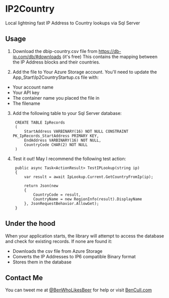 # IP2Country
Local lightning fast IP Address to Country lookups via Sql Server

## Usage  
1. Download the dbip-country.csv file from https://db-ip.com/db/#downloads (it's free)
This contains the mapping between the IP Address blocks and their countries.

2. Add the file to Your Azure Storage account. You'll need to update the App_Start\Ip2CountryStartup.cs file with:
 - Your account name
 - Your API key
 - The container name you placed the file in
 - The filename
 
3. Add the following table to your Sql Server database:

        CREATE TABLE IpRecords
        (
            StartAddress VARBINARY(16) NOT NULL CONSTRAINT PK_IpRecords_StartAddress PRIMARY KEY,
            EndAddress VARBINARY(16) NOT NULL,
            CountryCode CHAR(2) NOT NULL
        )

4. Test it out! May I recommend the following test action:

        public async Task<ActionResult> TestIPLookup(string ip)
        {
            var result = await IpLookup.Current.GetCountryFromIp(ip);
    
            return Json(new
            {
                CountryCode = result,
                CountryName = new RegionInfo(result).DisplayName
            }, JsonRequestBehavior.AllowGet);
        }
    
## Under the hood
When your application starts, the library will attempt to access the database and check for existing records.
If none are found it:  
 - Downloads the csv file from Azure Storage
 - Converts the IP Addresses to IP6 compatible Binary format
 - Stores them in the database
 
## Contact Me
You can tweet me at [@BenWhoLikesBeer](https://twitter.com/BenWhoLikesBeer) for help or visit [BenCull.com](https://bencull.com)
